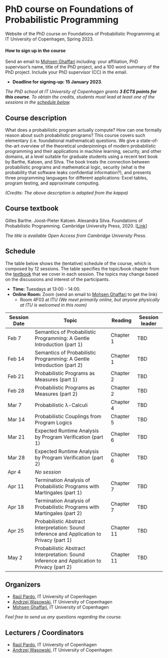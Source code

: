 # PhD course on Foundations of Probabilistic Programming

Website of the PhD course on Foundations of Probabilistic Programming at IT University of Copenhagen, Spring 2023.

#### How to sign up in the course

Send an email to [Mohsen Ghaffari](https://pure.itu.dk/da/persons/mohsen-ghaffari) including: your affiliation, PhD supervisor’s name, title of the PhD project, and a 100 word summary of the PhD project. Include your PhD supervisor (CC) in the email.

* **Deadline for signing-up: 15 January 2023**.

*The PhD school at IT University of Copenhagen grants <b>3 ECTS points for this course</b>. To obtain the credits, students must lead at least one of the sessions in the [schedule below](#schedule).*


## Course description

What does a probabilistic program actually compute? How can one formally reason about such probabilistic programs? This course covers such elementary (i.e. foundational mathematical) questions. We give a state-of-the-art overview of the theoretical underpinnings of modern probabilistic programming and their applications in machine learning, security, and other domains, at a level suitable for graduate students using a recent text book by Barthe, Katoen, and Silva. The book treats the connection between probabilistic programs and mathematical logic, security (what is the probability that software leaks confidential information?), and presents three programming languages for different applications: Excel tables, program testing, and approximate computing.

*(Credits: The above description is adapted from the kappa)*

## Course textbook

Gilles Barthe. Joost-Pieter Katoen. Alexandra Silva. Foundations of Probabilistic Programming. Cambridge University Press, 2020. [[Link](https://www.cambridge.org/core/books/foundations-of-probabilistic-programming/819623B1B5B33836476618AC0621F0EE)]

*The title is available Open Access from Cambridge University Press.*

## Schedule

The table below shows the (tentative) schedule of the course, which is composed by 12 sessions. 
The table specifies the topic/book chapter from the [textbook](#course-textbook) that we cover in each session.
The topics may change based on the discussions and interest of the participants.

* **Time:** Tuesdays at 13:00 - 14:00.
* **Online Room:** Zoom (send an email to [Mohsen Ghaffari](https://pure.itu.dk/da/persons/mohsen-ghaffari) to get the link)
  - Room 4F03 at ITU *(We meet primarily online, but anyone physically at ITU is welcomed in this room)*

| Session Date | Topic                                                                                      | Reading    | Session leader |
|--------------|--------------------------------------------------------------------------------------------|------------|----------------|
| Feb 7        | Semantics of Probabilistic Programming: A Gentle Introduction (part 1)                     | Chapter 1  | TBD            |
| Feb 14       | Semantics of Probabilistic Programming: A Gentle Introduction (part 2)                     | Chapter 1  | TBD            |
| Feb 21       | Probabilistic Programs as Measures (part 1)                                                | Chapter 2  | TBD            |
| Feb 28       | Probabilistic Programs as Measures (part 2)                                                | Chapter 2  | TBD            |
| Mar 7        | Probabilistic λ-Calculi                                                                    | Chapter 4  | TBD            |
| Mar 14       | Probabilistic Couplings from Program Logics                                                | Chapter 5  | TBD            |
| Mar 21       | Expected Runtime Analysis by Program Verification (part 1)                                 | Chapter 6  | TBD            |
| Mar 28       | Expected Runtime Analysis by Program Verification (part 2)                                 | Chapter 6  | TBD            |
| Apr 4        | *No session*                                                                               |            |                |
| Apr 11       | Termination Analysis of Probabilistic Programs with Martingales (part 1)                   | Chapter 7  | TBD            |
| Apr 18       | Termination Analysis of Probabilistic Programs with Martingales (part 2)                   | Chapter 7  | TBD            |
| Apr 25       | Probabilistic Abstract Interpretation: Sound Inference and Application to Privacy (part 1) | Chapter 11 | TBD            |
| May  2       | Probabilistic Abstract Interpretation: Sound Inference and Application to Privacy (part 2) | Chapter 11 | TBD            |
	
## Organizers
* [Raúl Pardo](http://raulpardo.net/), IT University of Copenhagen
* [Andrzej Wąsowski](http://www.itu.dk/people/wasowski/), IT University of Copenhagen
* [Mohsen Ghaffari](https://pure.itu.dk/da/persons/mohsen-ghaffari), IT University of Copenhagen

*Feel free to send us any questions regarding the course.*

## Lecturers / Coordinators
* [Raúl Pardo](http://raulpardo.net/), IT University of Copenhagen
* [Andrzej Wąsowski](http://www.itu.dk/people/wasowski/), IT University of Copenhagen
